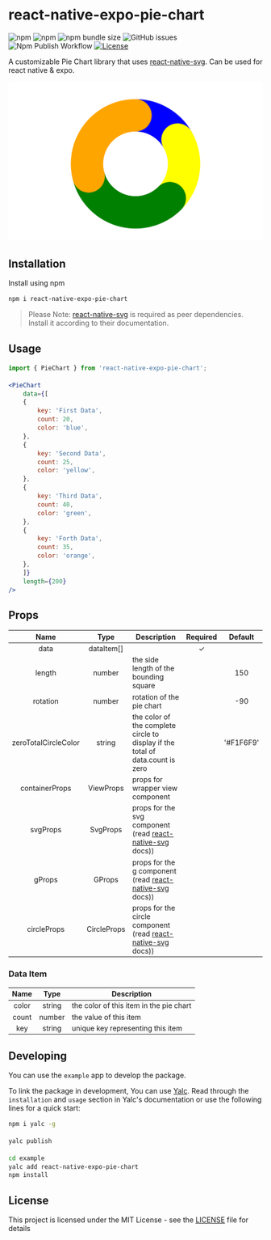 # react-native-expo-pie-chart

![npm](https://img.shields.io/npm/v/react-native-expo-pie-chart)
![npm](https://img.shields.io/npm/dw/react-native-expo-pie-chart)
![npm bundle size](https://img.shields.io/bundlephobia/min/react-native-expo-pie-chart)
![GitHub issues](https://img.shields.io/github/issues-raw/TheDigitalPhoenixX/react-native-expo-pie-chart)
![Npm Publish Workflow](https://github.com/TheDigitalPhoenixX/react-native-expo-pie-chart/actions/workflows/npmPublish.yml/badge.svg)
[![License][license-image]][license-url]

A customizable Pie Chart library that uses [react-native-svg][react-native-svg-link]. Can be used for react native & expo.

![Example](docs/example.png)

## Installation

Install using npm

```bash
npm i react-native-expo-pie-chart
```

> Please Note: [react-native-svg][react-native-svg-link] is required as peer dependencies. Install it according to their documentation.

## Usage

```jsx
import { PieChart } from 'react-native-expo-pie-chart';

<PieChart
    data={[
    {
        key: 'First Data',
        count: 20,
        color: 'blue',
    },
    {
        key: 'Second Data',
        count: 25,
        color: 'yellow',
    },
    {
        key: 'Third Data',
        count: 40,
        color: 'green',
    },
    {
        key: 'Forth Data',
        count: 35,
        color: 'orange',
    },
    ]}
    length={200}
/>
```

## Props

|         Name         |    Type     | Description                                                                           | Required |  Default  |
| :------------------: | :---------: | ------------------------------------------------------------------------------------- | :------: | :-------: |
|         data         | dataItem[]  |                                                                                       |    ✓     |           |
|        length        |   number    | the side length of the bounding square                                                |          |    150    |
|       rotation       |   number    | rotation of the pie chart                                                             |          |    -90    |
| zeroTotalCircleColor |   string    | the color of the complete circle to display if the total of data.count is zero        |          | '#F1F6F9' |
|    containerProps    |  ViewProps  | props for wrapper view component                                                      |          |           |
|       svgProps       |  SvgProps   | props for the svg component (read [react-native-svg][react-native-svg-link] docs))    |          |           |
|        gProps        |   GProps    | props for the g component (read [react-native-svg][react-native-svg-link] docs))      |          |           |
|     circleProps      | CircleProps | props for the circle component (read [react-native-svg][react-native-svg-link] docs)) |          |           |

### Data Item

| Name  |  Type  | Description                             |
| :---: | :----: | --------------------------------------- |
| color | string | the color of this item in the pie chart |
| count | number | the value of this item                  |
|  key  | string | unique key representing this item       |

## Developing

You can use the ``example`` app to develop the package.

To link the package in development, You can use [Yalc](https://github.com/wclr/yalc). Read through the ``installation`` and ``usage`` section in Yalc's documentation or use the following lines for a quick start:

```bash
npm i yalc -g

yalc publish

cd example
yalc add react-native-expo-pie-chart
npm install
```

## License

This project is licensed under the MIT License - see the [LICENSE](LICENSE) file for details

[license-image]: https://img.shields.io/badge/License-MIT-brightgreen.svg
[license-url]: https://opensource.org/licenses/MIT
[react-native-svg-link]: https://github.com/react-native-svg/react-native-svg
